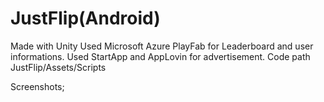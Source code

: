 # JustFlip(Android)
Made with Unity
Used Microsoft Azure PlayFab for Leaderboard and user informations.
Used StartApp and AppLovin for advertisement.
Code path JustFlip/Assets/Scripts

Screenshots;
